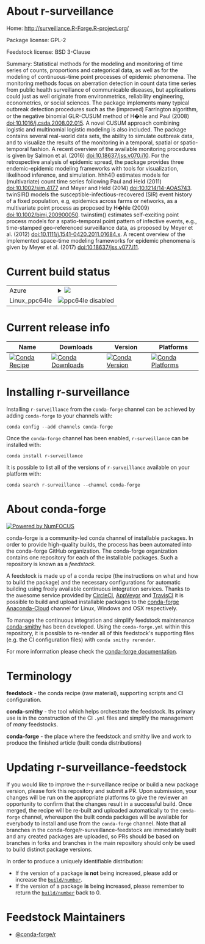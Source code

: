 About r-surveillance
====================

Home: http://surveillance.R-Forge.R-project.org/

Package license: GPL-2

Feedstock license: BSD 3-Clause

Summary: Statistical methods for the modeling and monitoring of time series of counts, proportions and categorical data, as well as for the modeling of continuous-time point processes of epidemic phenomena. The monitoring methods focus on aberration detection in count data time series from public health surveillance of communicable diseases, but applications could just as well originate from environmetrics, reliability engineering, econometrics, or social sciences. The package implements many typical outbreak detection procedures such as the (improved) Farrington algorithm, or the negative binomial GLR-CUSUM method of H�hle and Paul (2008) <doi:10.1016/j.csda.2008.02.015>. A novel CUSUM approach combining logistic and multinomial logistic modeling is also included. The package contains several real-world data sets, the ability to simulate outbreak data, and to visualize the results of the monitoring in a temporal, spatial or spatio-temporal fashion. A recent overview of the available monitoring procedures is given by Salmon et al. (2016) <doi:10.18637/jss.v070.i10>. For the retrospective analysis of epidemic spread, the package provides three endemic-epidemic modeling frameworks with tools for visualization, likelihood inference, and simulation. hhh4() estimates models for (multivariate) count time series following Paul and Held (2011) <doi:10.1002/sim.4177> and Meyer and Held (2014) <doi:10.1214/14-AOAS743>. twinSIR() models the susceptible-infectious-recovered (SIR) event history of a fixed population, e.g, epidemics across farms or networks, as a multivariate point process as proposed by H�hle (2009) <doi:10.1002/bimj.200900050>. twinstim() estimates self-exciting point process models for a spatio-temporal point pattern of infective events, e.g., time-stamped geo-referenced surveillance data, as proposed by Meyer et al. (2012) <doi:10.1111/j.1541-0420.2011.01684.x>. A recent overview of the implemented space-time modeling frameworks for epidemic phenomena is given by Meyer et al. (2017) <doi:10.18637/jss.v077.i11>.



Current build status
====================


<table>
    
  <tr>
    <td>Azure</td>
    <td>
      <details>
        <summary>
          <a href="https://dev.azure.com/conda-forge/feedstock-builds/_build/latest?definitionId=7089&branchName=master">
            <img src="https://dev.azure.com/conda-forge/feedstock-builds/_apis/build/status/r-surveillance-feedstock?branchName=master">
          </a>
        </summary>
        <table>
          <thead><tr><th>Variant</th><th>Status</th></tr></thead>
          <tbody><tr>
              <td>linux_r_base3.5.1target_platformlinux-64</td>
              <td>
                <a href="https://dev.azure.com/conda-forge/feedstock-builds/_build/latest?definitionId=7089&branchName=master">
                  <img src="https://dev.azure.com/conda-forge/feedstock-builds/_apis/build/status/r-surveillance-feedstock?branchName=master&jobName=linux&configuration=linux_r_base3.5.1target_platformlinux-64" alt="variant">
                </a>
              </td>
            </tr><tr>
              <td>linux_r_base3.6target_platformlinux-64</td>
              <td>
                <a href="https://dev.azure.com/conda-forge/feedstock-builds/_build/latest?definitionId=7089&branchName=master">
                  <img src="https://dev.azure.com/conda-forge/feedstock-builds/_apis/build/status/r-surveillance-feedstock?branchName=master&jobName=linux&configuration=linux_r_base3.6target_platformlinux-64" alt="variant">
                </a>
              </td>
            </tr><tr>
              <td>osx_r_base3.5.1target_platformosx-64</td>
              <td>
                <a href="https://dev.azure.com/conda-forge/feedstock-builds/_build/latest?definitionId=7089&branchName=master">
                  <img src="https://dev.azure.com/conda-forge/feedstock-builds/_apis/build/status/r-surveillance-feedstock?branchName=master&jobName=osx&configuration=osx_r_base3.5.1target_platformosx-64" alt="variant">
                </a>
              </td>
            </tr><tr>
              <td>osx_r_base3.6target_platformosx-64</td>
              <td>
                <a href="https://dev.azure.com/conda-forge/feedstock-builds/_build/latest?definitionId=7089&branchName=master">
                  <img src="https://dev.azure.com/conda-forge/feedstock-builds/_apis/build/status/r-surveillance-feedstock?branchName=master&jobName=osx&configuration=osx_r_base3.6target_platformosx-64" alt="variant">
                </a>
              </td>
            </tr><tr>
              <td>win_r_base3.5.1target_platformwin-64</td>
              <td>
                <a href="https://dev.azure.com/conda-forge/feedstock-builds/_build/latest?definitionId=7089&branchName=master">
                  <img src="https://dev.azure.com/conda-forge/feedstock-builds/_apis/build/status/r-surveillance-feedstock?branchName=master&jobName=win&configuration=win_r_base3.5.1target_platformwin-64" alt="variant">
                </a>
              </td>
            </tr><tr>
              <td>win_r_base3.6target_platformwin-64</td>
              <td>
                <a href="https://dev.azure.com/conda-forge/feedstock-builds/_build/latest?definitionId=7089&branchName=master">
                  <img src="https://dev.azure.com/conda-forge/feedstock-builds/_apis/build/status/r-surveillance-feedstock?branchName=master&jobName=win&configuration=win_r_base3.6target_platformwin-64" alt="variant">
                </a>
              </td>
            </tr>
          </tbody>
        </table>
      </details>
    </td>
  </tr>
  <tr>
    <td>Linux_ppc64le</td>
    <td>
      <img src="https://img.shields.io/badge/ppc64le-disabled-lightgrey.svg" alt="ppc64le disabled">
    </td>
  </tr>
</table>

Current release info
====================

| Name | Downloads | Version | Platforms |
| --- | --- | --- | --- |
| [![Conda Recipe](https://img.shields.io/badge/recipe-r--surveillance-green.svg)](https://anaconda.org/conda-forge/r-surveillance) | [![Conda Downloads](https://img.shields.io/conda/dn/conda-forge/r-surveillance.svg)](https://anaconda.org/conda-forge/r-surveillance) | [![Conda Version](https://img.shields.io/conda/vn/conda-forge/r-surveillance.svg)](https://anaconda.org/conda-forge/r-surveillance) | [![Conda Platforms](https://img.shields.io/conda/pn/conda-forge/r-surveillance.svg)](https://anaconda.org/conda-forge/r-surveillance) |

Installing r-surveillance
=========================

Installing `r-surveillance` from the `conda-forge` channel can be achieved by adding `conda-forge` to your channels with:

```
conda config --add channels conda-forge
```

Once the `conda-forge` channel has been enabled, `r-surveillance` can be installed with:

```
conda install r-surveillance
```

It is possible to list all of the versions of `r-surveillance` available on your platform with:

```
conda search r-surveillance --channel conda-forge
```


About conda-forge
=================

[![Powered by NumFOCUS](https://img.shields.io/badge/powered%20by-NumFOCUS-orange.svg?style=flat&colorA=E1523D&colorB=007D8A)](http://numfocus.org)

conda-forge is a community-led conda channel of installable packages.
In order to provide high-quality builds, the process has been automated into the
conda-forge GitHub organization. The conda-forge organization contains one repository
for each of the installable packages. Such a repository is known as a *feedstock*.

A feedstock is made up of a conda recipe (the instructions on what and how to build
the package) and the necessary configurations for automatic building using freely
available continuous integration services. Thanks to the awesome service provided by
[CircleCI](https://circleci.com/), [AppVeyor](https://www.appveyor.com/)
and [TravisCI](https://travis-ci.org/) it is possible to build and upload installable
packages to the [conda-forge](https://anaconda.org/conda-forge)
[Anaconda-Cloud](https://anaconda.org/) channel for Linux, Windows and OSX respectively.

To manage the continuous integration and simplify feedstock maintenance
[conda-smithy](https://github.com/conda-forge/conda-smithy) has been developed.
Using the ``conda-forge.yml`` within this repository, it is possible to re-render all of
this feedstock's supporting files (e.g. the CI configuration files) with ``conda smithy rerender``.

For more information please check the [conda-forge documentation](https://conda-forge.org/docs/).

Terminology
===========

**feedstock** - the conda recipe (raw material), supporting scripts and CI configuration.

**conda-smithy** - the tool which helps orchestrate the feedstock.
                   Its primary use is in the construction of the CI ``.yml`` files
                   and simplify the management of *many* feedstocks.

**conda-forge** - the place where the feedstock and smithy live and work to
                  produce the finished article (built conda distributions)


Updating r-surveillance-feedstock
=================================

If you would like to improve the r-surveillance recipe or build a new
package version, please fork this repository and submit a PR. Upon submission,
your changes will be run on the appropriate platforms to give the reviewer an
opportunity to confirm that the changes result in a successful build. Once
merged, the recipe will be re-built and uploaded automatically to the
`conda-forge` channel, whereupon the built conda packages will be available for
everybody to install and use from the `conda-forge` channel.
Note that all branches in the conda-forge/r-surveillance-feedstock are
immediately built and any created packages are uploaded, so PRs should be based
on branches in forks and branches in the main repository should only be used to
build distinct package versions.

In order to produce a uniquely identifiable distribution:
 * If the version of a package **is not** being increased, please add or increase
   the [``build/number``](https://conda.io/docs/user-guide/tasks/build-packages/define-metadata.html#build-number-and-string).
 * If the version of a package **is** being increased, please remember to return
   the [``build/number``](https://conda.io/docs/user-guide/tasks/build-packages/define-metadata.html#build-number-and-string)
   back to 0.

Feedstock Maintainers
=====================

* [@conda-forge/r](https://github.com/conda-forge/r/)

